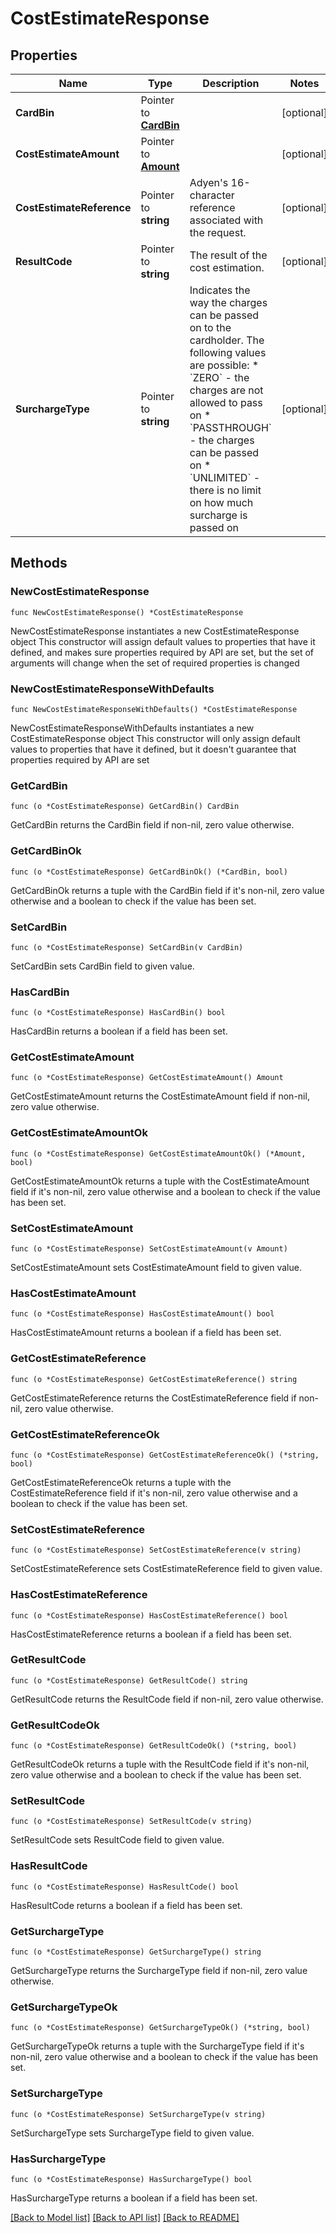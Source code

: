 # CostEstimateResponse

## Properties

Name | Type | Description | Notes
------------ | ------------- | ------------- | -------------
**CardBin** | Pointer to [**CardBin**](CardBin.md) |  | [optional] 
**CostEstimateAmount** | Pointer to [**Amount**](Amount.md) |  | [optional] 
**CostEstimateReference** | Pointer to **string** | Adyen&#39;s 16-character reference associated with the request. | [optional] 
**ResultCode** | Pointer to **string** | The result of the cost estimation. | [optional] 
**SurchargeType** | Pointer to **string** | Indicates the way the charges can be passed on to the cardholder. The following values are possible: * &#x60;ZERO&#x60; - the charges are not allowed to pass on * &#x60;PASSTHROUGH&#x60; - the charges can be passed on * &#x60;UNLIMITED&#x60; - there is no limit on how much surcharge is passed on | [optional] 

## Methods

### NewCostEstimateResponse

`func NewCostEstimateResponse() *CostEstimateResponse`

NewCostEstimateResponse instantiates a new CostEstimateResponse object
This constructor will assign default values to properties that have it defined,
and makes sure properties required by API are set, but the set of arguments
will change when the set of required properties is changed

### NewCostEstimateResponseWithDefaults

`func NewCostEstimateResponseWithDefaults() *CostEstimateResponse`

NewCostEstimateResponseWithDefaults instantiates a new CostEstimateResponse object
This constructor will only assign default values to properties that have it defined,
but it doesn't guarantee that properties required by API are set

### GetCardBin

`func (o *CostEstimateResponse) GetCardBin() CardBin`

GetCardBin returns the CardBin field if non-nil, zero value otherwise.

### GetCardBinOk

`func (o *CostEstimateResponse) GetCardBinOk() (*CardBin, bool)`

GetCardBinOk returns a tuple with the CardBin field if it's non-nil, zero value otherwise
and a boolean to check if the value has been set.

### SetCardBin

`func (o *CostEstimateResponse) SetCardBin(v CardBin)`

SetCardBin sets CardBin field to given value.

### HasCardBin

`func (o *CostEstimateResponse) HasCardBin() bool`

HasCardBin returns a boolean if a field has been set.

### GetCostEstimateAmount

`func (o *CostEstimateResponse) GetCostEstimateAmount() Amount`

GetCostEstimateAmount returns the CostEstimateAmount field if non-nil, zero value otherwise.

### GetCostEstimateAmountOk

`func (o *CostEstimateResponse) GetCostEstimateAmountOk() (*Amount, bool)`

GetCostEstimateAmountOk returns a tuple with the CostEstimateAmount field if it's non-nil, zero value otherwise
and a boolean to check if the value has been set.

### SetCostEstimateAmount

`func (o *CostEstimateResponse) SetCostEstimateAmount(v Amount)`

SetCostEstimateAmount sets CostEstimateAmount field to given value.

### HasCostEstimateAmount

`func (o *CostEstimateResponse) HasCostEstimateAmount() bool`

HasCostEstimateAmount returns a boolean if a field has been set.

### GetCostEstimateReference

`func (o *CostEstimateResponse) GetCostEstimateReference() string`

GetCostEstimateReference returns the CostEstimateReference field if non-nil, zero value otherwise.

### GetCostEstimateReferenceOk

`func (o *CostEstimateResponse) GetCostEstimateReferenceOk() (*string, bool)`

GetCostEstimateReferenceOk returns a tuple with the CostEstimateReference field if it's non-nil, zero value otherwise
and a boolean to check if the value has been set.

### SetCostEstimateReference

`func (o *CostEstimateResponse) SetCostEstimateReference(v string)`

SetCostEstimateReference sets CostEstimateReference field to given value.

### HasCostEstimateReference

`func (o *CostEstimateResponse) HasCostEstimateReference() bool`

HasCostEstimateReference returns a boolean if a field has been set.

### GetResultCode

`func (o *CostEstimateResponse) GetResultCode() string`

GetResultCode returns the ResultCode field if non-nil, zero value otherwise.

### GetResultCodeOk

`func (o *CostEstimateResponse) GetResultCodeOk() (*string, bool)`

GetResultCodeOk returns a tuple with the ResultCode field if it's non-nil, zero value otherwise
and a boolean to check if the value has been set.

### SetResultCode

`func (o *CostEstimateResponse) SetResultCode(v string)`

SetResultCode sets ResultCode field to given value.

### HasResultCode

`func (o *CostEstimateResponse) HasResultCode() bool`

HasResultCode returns a boolean if a field has been set.

### GetSurchargeType

`func (o *CostEstimateResponse) GetSurchargeType() string`

GetSurchargeType returns the SurchargeType field if non-nil, zero value otherwise.

### GetSurchargeTypeOk

`func (o *CostEstimateResponse) GetSurchargeTypeOk() (*string, bool)`

GetSurchargeTypeOk returns a tuple with the SurchargeType field if it's non-nil, zero value otherwise
and a boolean to check if the value has been set.

### SetSurchargeType

`func (o *CostEstimateResponse) SetSurchargeType(v string)`

SetSurchargeType sets SurchargeType field to given value.

### HasSurchargeType

`func (o *CostEstimateResponse) HasSurchargeType() bool`

HasSurchargeType returns a boolean if a field has been set.


[[Back to Model list]](../README.md#documentation-for-models) [[Back to API list]](../README.md#documentation-for-api-endpoints) [[Back to README]](../README.md)


